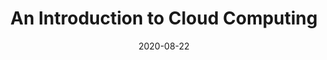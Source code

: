 ---
title: 'An Introduction to Cloud Computing'
date: 2020-08-22
path: '/third-post'
image: ../../images/name.jpg
---